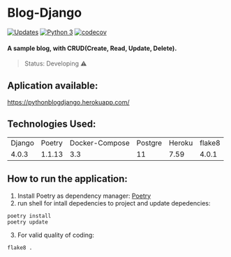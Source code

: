 # Blog-Django

[![Updates](https://pyup.io/repos/github/ViniciusBrag/blog-django/shield.svg)](https://pyup.io/repos/github/ViniciusBrag/blog-django/)
[![Python 3](https://pyup.io/repos/github/ViniciusBrag/blog-django/python-3-shield.svg)](https://pyup.io/repos/github/ViniciusBrag/blog-django/)
[![codecov](https://codecov.io/gh/ViniciusBrag/blog-django/branch/main/graph/badge.svg?token=LK7fdk5Uwp)](https://codecov.io/gh/ViniciusBrag/blog-django)
#### A sample blog, with CRUD(Create, Read, Update, Delete).


> Status: Developing ⚠️

## Aplication available:
https://pythonblogdjango.herokuapp.com/
## Technologies Used:
<table>
  <tr>
    <td>Django</td>
    <td>Poetry</td>
    <td>Docker-Compose</td>
    <td>Postgre</td>
    <td>Heroku</td>
    <td>flake8</td>

  </tr>
  <tr>
    <td>4.0.3</td>
    <td>1.1.13</td>
    <td> 3.3 </td>
    <td>11</td>
    <td>7.59</td>
    <td>4.0.1</td>

  </tr>
</table>

## How to run the application:

1) Install Poetry as dependency manager:
[Poetry](https://python-poetry.org/docs/master#installing-with-the-official-installer)
2) run shell for intall depedencies to project and update depedencies:
``` 
poetry install
poetry update

```
3) For valid quality of coding:
```
flake8 .
```

